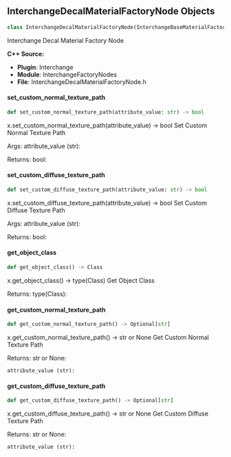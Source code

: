 ## InterchangeDecalMaterialFactoryNode Objects

```python
class InterchangeDecalMaterialFactoryNode(InterchangeBaseMaterialFactoryNode)
```

Interchange Decal Material Factory Node

**C++ Source:**

- **Plugin**: Interchange
- **Module**: InterchangeFactoryNodes
- **File**: InterchangeDecalMaterialFactoryNode.h

<a id="unreal.InterchangeDecalMaterialFactoryNode.set_custom_normal_texture_path"></a>

#### set_custom_normal_texture_path

```python
def set_custom_normal_texture_path(attribute_value: str) -> bool
```

x.set_custom_normal_texture_path(attribute_value) -> bool
Set Custom Normal Texture Path

Args:
    attribute_value (str): 

Returns:
    bool:

<a id="unreal.InterchangeDecalMaterialFactoryNode.set_custom_diffuse_texture_path"></a>

#### set_custom_diffuse_texture_path

```python
def set_custom_diffuse_texture_path(attribute_value: str) -> bool
```

x.set_custom_diffuse_texture_path(attribute_value) -> bool
Set Custom Diffuse Texture Path

Args:
    attribute_value (str): 

Returns:
    bool:

<a id="unreal.InterchangeDecalMaterialFactoryNode.get_object_class"></a>

#### get_object_class

```python
def get_object_class() -> Class
```

x.get_object_class() -> type(Class)
Get Object Class

Returns:
    type(Class):

<a id="unreal.InterchangeDecalMaterialFactoryNode.get_custom_normal_texture_path"></a>

#### get_custom_normal_texture_path

```python
def get_custom_normal_texture_path() -> Optional[str]
```

x.get_custom_normal_texture_path() -> str or None
Get Custom Normal Texture Path

Returns:
    str or None: 

    attribute_value (str):

<a id="unreal.InterchangeDecalMaterialFactoryNode.get_custom_diffuse_texture_path"></a>

#### get_custom_diffuse_texture_path

```python
def get_custom_diffuse_texture_path() -> Optional[str]
```

x.get_custom_diffuse_texture_path() -> str or None
Get Custom Diffuse Texture Path

Returns:
    str or None: 

    attribute_value (str):

<a id="unreal.InterchangeLevelFactoryNode"></a>